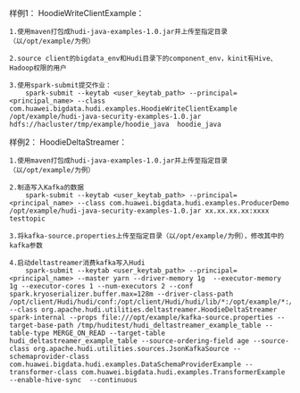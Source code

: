 样例1：
HoodieWriteClientExample：

    1.使用maven打包成hudi-java-examples-1.0.jar并上传至指定目录（以/opt/example/为例）

    2.source client的bigdata_env和Hudi目录下的component_env，kinit有Hive、Hadoop权限的用户

    3.使用spark-submit提交作业：
        spark-submit --keytab <user_keytab_path> --principal=<principal_name> --class com.huawei.bigdata.hudi.examples.HoodieWriteClientExample /opt/example/hudi-java-security-examples-1.0.jar  hdfs://hacluster/tmp/example/hoodie_java  hoodie_java

样例2：
HoodieDeltaStreamer：

    1.使用maven打包成hudi-java-examples-1.0.jar并上传至指定目录（以/opt/example/为例）

    2.制造写入Kafka的数据
        spark-submit --keytab <user_keytab_path> --principal=<principal_name> --class com.huawei.bigdata.hudi.examples.ProducerDemo /opt/example/hudi-java-security-examples-1.0.jar xx.xx.xx.xx:xxxx testtopic

    3.将kafka-source.properties上传至指定目录（以/opt/example/为例），修改其中的kafka参数

    4.启动deltastreamer消费kafka写入Hudi
        spark-submit --keytab <user_keytab_path> --principal=<principal_name> --master yarn --driver-memory 1g  --executor-memory 1g --executor-cores 1 --num-executors 2 --conf spark.kryoserializer.buffer.max=128m --driver-class-path /opt/client/Hudi/hudi/conf:/opt/client/Hudi/hudi/lib/*:/opt/example/*:/opt/client/Spark2x/spark/jars/* --class org.apache.hudi.utilities.deltastreamer.HoodieDeltaStreamer spark-internal --props file:///opt/example/kafka-source.properties --target-base-path /tmp/huditest/hudi_deltastreamer_example_table --table-type MERGE_ON_READ --target-table hudi_deltastreamer_example_table --source-ordering-field age --source-class org.apache.hudi.utilities.sources.JsonKafkaSource --schemaprovider-class com.huawei.bigdata.hudi.examples.DataSchemaProviderExample --transformer-class com.huawei.bigdata.hudi.examples.TransformerExample --enable-hive-sync  --continuous